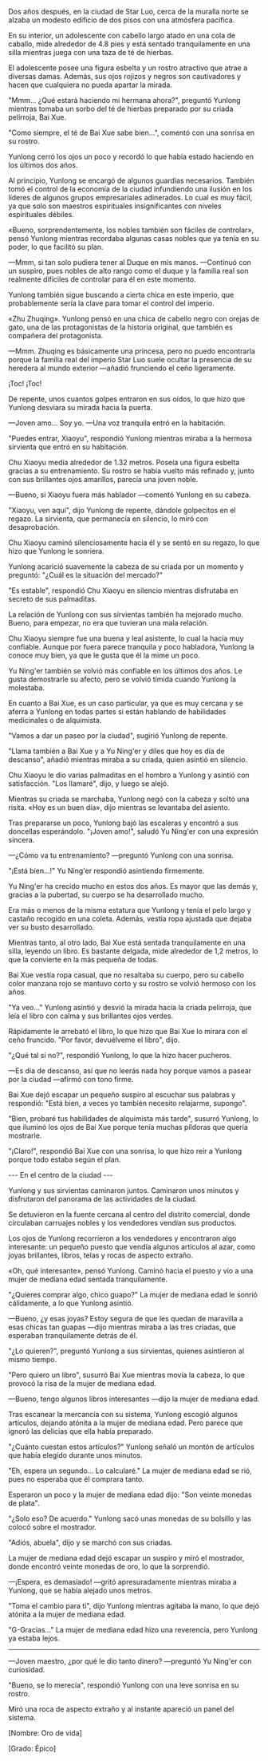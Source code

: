 
Dos años después, en la ciudad de Star Luo, cerca de la muralla norte se alzaba un modesto edificio de dos pisos con una atmósfera pacífica.

En su interior, un adolescente con cabello largo atado en una cola de caballo, mide alrededor de 4.8 pies y está sentado tranquilamente en una silla mientras juega con una taza de té de hierbas.

El adolescente posee una figura esbelta y un rostro atractivo que atrae a diversas damas. Además, sus ojos rojizos y negros son cautivadores y hacen que cualquiera no pueda apartar la mirada.

"Mmm... ¿Qué estará haciendo mi hermana ahora?", preguntó Yunlong mientras tomaba un sorbo del té de hierbas preparado por su criada pelirroja, Bai Xue.

"Como siempre, el té de Bai Xue sabe bien...", comentó con una sonrisa en su rostro.

Yunlong cerró los ojos un poco y recordó lo que había estado haciendo en los últimos dos años.

Al principio, Yunlong se encargó de algunos guardias necesarios. También tomó el control de la economía de la ciudad infundiendo una ilusión en los líderes de algunos grupos empresariales adinerados. Lo cual es muy fácil, ya que solo son maestros espirituales insignificantes con niveles espirituales débiles.

«Bueno, sorprendentemente, los nobles también son fáciles de controlar», pensó Yunlong mientras recordaba algunas casas nobles que ya tenía en su poder, lo que facilitó su plan.

—Mmm, si tan solo pudiera tener al Duque en mis manos. —Continuó con un suspiro, pues nobles de alto rango como el duque y la familia real son realmente difíciles de controlar para él en este momento.

Yunlong también sigue buscando a cierta chica en este imperio, que probablemente sería la clave para tomar el control del imperio.

«Zhu Zhuqing». Yunlong pensó en una chica de cabello negro con orejas de gato, una de las protagonistas de la historia original, que también es compañera del protagonista.

—Mmm. Zhuqing es básicamente una princesa, pero no puedo encontrarla porque la familia real del imperio Star Luo suele ocultar la presencia de su heredera al mundo exterior —añadió frunciendo el ceño ligeramente.

¡Toc! ¡Toc!

De repente, unos cuantos golpes entraron en sus oídos, lo que hizo que Yunlong desviara su mirada hacia la puerta.

—Joven amo… Soy yo. —Una voz tranquila entró en la habitación.

"Puedes entrar, Xiaoyu", respondió Yunlong mientras miraba a la hermosa sirvienta que entró en su habitación.

Chu Xiaoyu medía alrededor de 1.32 metros. Poseía una figura esbelta gracias a su entrenamiento. Su rostro se había vuelto más refinado y, junto con sus brillantes ojos amarillos, parecía una joven noble.

—Bueno, si Xiaoyu fuera más hablador —comentó Yunlong en su cabeza.

"Xiaoyu, ven aquí", dijo Yunlong de repente, dándole golpecitos en el regazo. La sirvienta, que permanecía en silencio, lo miró con desaprobación.

Chu Xiaoyu caminó silenciosamente hacia él y se sentó en su regazo, lo que hizo que Yunlong le sonriera.

Yunlong acarició suavemente la cabeza de su criada por un momento y preguntó: "¿Cuál es la situación del mercado?"

"Es estable", respondió Chu Xiaoyu en silencio mientras disfrutaba en secreto de sus palmaditas.

La relación de Yunlong con sus sirvientas también ha mejorado mucho. Bueno, para empezar, no era que tuvieran una mala relación.

Chu Xiaoyu siempre fue una buena y leal asistente, lo cual la hacía muy confiable. Aunque por fuera parece tranquila y poco habladora, Yunlong la conoce muy bien, ya que le gusta que él la mime un poco.

Yu Ning'er también se volvió más confiable en los últimos dos años. Le gusta demostrarle su afecto, pero se volvió tímida cuando Yunlong la molestaba.

En cuanto a Bai Xue, es un caso particular, ya que es muy cercana y se aferra a Yunlong en todas partes si están hablando de habilidades medicinales o de alquimista.

"Vamos a dar un paseo por la ciudad", sugirió Yunlong de repente.

"Llama también a Bai Xue y a Yu Ning'er y diles que hoy es día de descanso", añadió mientras miraba a su criada, quien asintió en silencio.

Chu Xiaoyu le dio varias palmaditas en el hombro a Yunlong y asintió con satisfacción. "Los llamaré", dijo, y luego se alejó.

Mientras su criada se marchaba, Yunlong negó con la cabeza y soltó una risita. «Hoy es un buen día», dijo mientras se levantaba del asiento.

Tras prepararse un poco, Yunlong bajó las escaleras y encontró a sus doncellas esperándolo. "¡Joven amo!", saludó Yu Ning'er con una expresión sincera.

—¿Cómo va tu entrenamiento? —preguntó Yunlong con una sonrisa.

"¡Está bien...!" Yu Ning'er respondió asintiendo firmemente.

Yu Ning'er ha crecido mucho en estos dos años. Es mayor que las demás y, gracias a la pubertad, su cuerpo se ha desarrollado mucho.

Era más o menos de la misma estatura que Yunlong y tenía el pelo largo y castaño recogido en una coleta. Además, vestía ropa ajustada que dejaba ver su busto desarrollado.

Mientras tanto, al otro lado, Bai Xue está sentada tranquilamente en una silla, leyendo un libro. Es bastante delgada, mide alrededor de 1,2 metros, lo que la convierte en la más pequeña de todas.

Bai Xue vestía ropa casual, que no resaltaba su cuerpo, pero su cabello color manzana rojo se mantuvo corto y su rostro se volvió hermoso con los años.

"Ya veo..." Yunlong asintió y desvió la mirada hacia la criada pelirroja, que leía el libro con calma y sus brillantes ojos verdes.

Rápidamente le arrebató el libro, lo que hizo que Bai Xue lo mirara con el ceño fruncido. "Por favor, devuélveme el libro", dijo.

"¿Qué tal si no?", respondió Yunlong, lo que la hizo hacer pucheros.

—Es día de descanso, así que no leerás nada hoy porque vamos a pasear por la ciudad —afirmó con tono firme.

Bai Xue dejó escapar un pequeño suspiro al escuchar sus palabras y respondió: "Está bien, a veces yo también necesito relajarme, supongo".

"Bien, probaré tus habilidades de alquimista más tarde", susurró Yunlong, lo que iluminó los ojos de Bai Xue porque tenía muchas píldoras que quería mostrarle.

"¡Claro!", respondió Bai Xue con una sonrisa, lo que hizo reír a Yunlong porque todo estaba según el plan.

--- En el centro de la ciudad ---

Yunlong y sus sirvientas caminaron juntos. Caminaron unos minutos y disfrutaron del panorama de las actividades de la ciudad.

Se detuvieron en la fuente cercana al centro del distrito comercial, donde circulaban carruajes nobles y los vendedores vendían sus productos.

Los ojos de Yunlong recorrieron a los vendedores y encontraron algo interesante: un pequeño puesto que vendía algunos artículos al azar, como joyas brillantes, libros, telas y rocas de aspecto extraño.

«Oh, qué interesante», pensó Yunlong. Caminó hacia el puesto y vio a una mujer de mediana edad sentada tranquilamente.

"¿Quieres comprar algo, chico guapo?" La mujer de mediana edad le sonrió cálidamente, a lo que Yunlong asintió.

—Bueno, ¿y esas joyas? Estoy segura de que les quedan de maravilla a esas chicas tan guapas —dijo mientras miraba a las tres criadas, que esperaban tranquilamente detrás de él.

"¿Lo quieren?", preguntó Yunlong a sus sirvientas, quienes asintieron al mismo tiempo.

"Pero quiero un libro", susurró Bai Xue mientras movía la cabeza, lo que provocó la risa de la mujer de mediana edad.

—Bueno, tengo algunos libros interesantes —dijo la mujer de mediana edad.

Tras escanear la mercancía con su sistema, Yunlong escogió algunos artículos, dejando atónita a la mujer de mediana edad. Pero parece que ignoró las delicias que ella había preparado.

"¿Cuánto cuestan estos artículos?" Yunlong señaló un montón de artículos que había elegido durante unos minutos.

"Eh, espera un segundo... Lo calcularé." La mujer de mediana edad se rió, pues no esperaba que él comprara tanto.

Esperaron un poco y la mujer de mediana edad dijo: "Son veinte monedas de plata".

"¿Solo eso? De acuerdo." Yunlong sacó unas monedas de su bolsillo y las colocó sobre el mostrador.

"Adiós, abuela", dijo y se marchó con sus criadas.

La mujer de mediana edad dejó escapar un suspiro y miró el mostrador, donde encontró veinte monedas de oro, lo que la sorprendió.

—¡Espera, es demasiado! —gritó apresuradamente mientras miraba a Yunlong, que se había alejado unos metros.

"Toma el cambio para ti", dijo Yunlong mientras agitaba la mano, lo que dejó atónita a la mujer de mediana edad.

"G-Gracias..." La mujer de mediana edad hizo una reverencia, pero Yunlong ya estaba lejos.

---------

—Joven maestro, ¿por qué le dio tanto dinero? —preguntó Yu Ning'er con curiosidad.

"Bueno, se lo merecía", respondió Yunlong con una leve sonrisa en su rostro.

Miró una roca de aspecto extraño y al instante apareció un panel del sistema.

[Nombre: Oro de vida]

[Grado: Épico]
